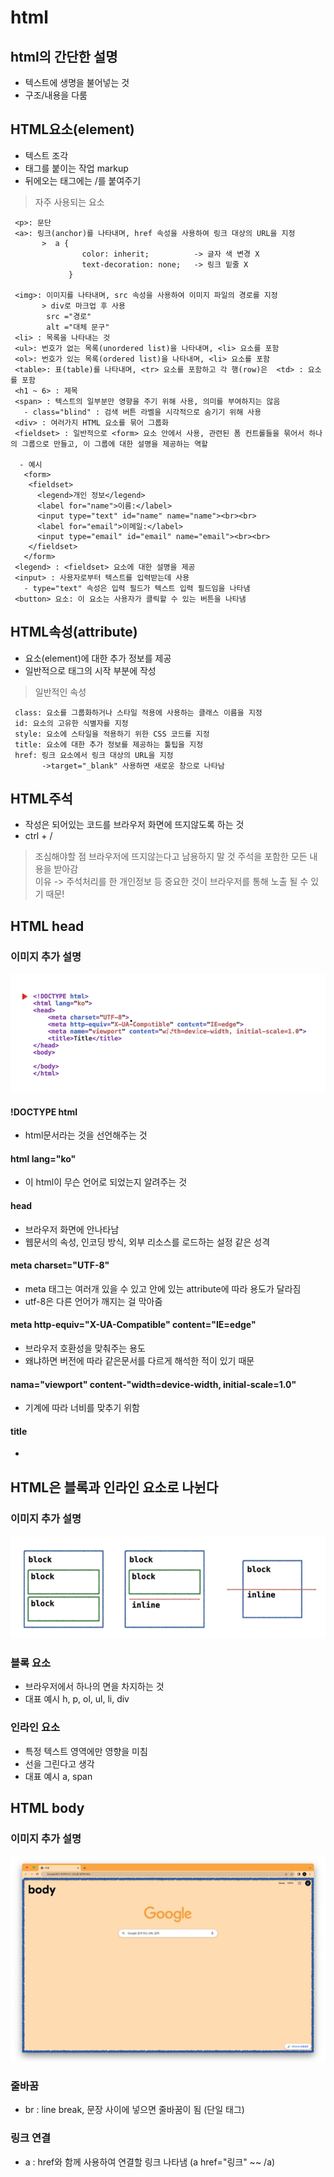 # html 

## html의 간단한 설명
- 텍스트에 생명을 불어넣는 것
- 구조/내용을 다룸

## HTML요소(element)
  - 텍스트 조각
  - 태그를 붙이는 작업 markup
  - 뒤에오는 태그에는 /를 붙여주기

 > 자주 사용되는 요소

     <p>: 문단
     <a>: 링크(anchor)를 나타내며, href 속성을 사용하여 링크 대상의 URL을 지정
           >  a {
                    color: inherit;          -> 글자 색 변경 X
                    text-decoration: none;   -> 링크 밑줄 X
                 }
          
     <img>: 이미지를 나타내며, src 속성을 사용하여 이미지 파일의 경로를 지정
           > div로 마크업 후 사용  
            src ="경로"  
            alt ="대체 문구"  
     <li> : 목록을 나타내는 것
     <ul>: 번호가 없는 목록(unordered list)을 나타내며, <li> 요소를 포함
     <ol>: 번호가 있는 목록(ordered list)을 나타내며, <li> 요소를 포함
     <table>: 표(table)를 나타내며, <tr> 요소를 포함하고 각 행(row)은  <td> : 요소를 포함
     <h1 ~ 6> : 제목
     <span> : 텍스트의 일부분만 영향을 주기 위해 사용, 의미를 부여하지는 않음
       - class="blind" : 검색 버튼 라벨을 시각적으로 숨기기 위해 사용
     <div> : 여러가지 HTML 요소를 묶어 그룹화 
     <fieldset> : 일반적으로 <form> 요소 안에서 사용, 관련된 폼 컨트롤들을 묶어서 하나의 그룹으로 만들고, 이 그룹에 대한 설명을 제공하는 역할

      - 예시
       <form>
        <fieldset>
          <legend>개인 정보</legend>
          <label for="name">이름:</label>
          <input type="text" id="name" name="name"><br><br>
          <label for="email">이메일:</label>
          <input type="email" id="email" name="email"><br><br>
        </fieldset>
       </form>
     <legend> : <fieldset> 요소에 대한 설명을 제공
     <input> : 사용자로부터 텍스트를 입력받는데 사용
       - type="text" 속성은 입력 필드가 텍스트 입력 필드임을 나타냄
     <button> 요소: 이 요소는 사용자가 클릭할 수 있는 버튼을 나타냄

  
## HTML속성(attribute)
  - 요소(element)에 대한 추가 정보를 제공
  - 일반적으로 태그의 시작 부분에 작성

> 일반적인 속성

     class: 요소를 그룹화하거나 스타일 적용에 사용하는 클래스 이름을 지정
     id: 요소의 고유한 식별자를 지정
     style: 요소에 스타일을 적용하기 위한 CSS 코드를 지정
     title: 요소에 대한 추가 정보를 제공하는 툴팁을 지정
     href: 링크 요소에서 링크 대상의 URL을 지정 
           ->target="_blank" 사용하면 새로운 창으로 나타남 

## HTML주석
- 작성은 되어있는 코드를 브라우저 화면에 뜨지않도록 하는 것
- ctrl + /

> 조심해야할 점
     브라우저에 뜨지않는다고 남용하지 말 것
     주석을 포함한 모든 내용을 받아감   
     이유 -> 주석처리를 한 개인정보 등 중요한 것이 브라우저를 통해 노출 될 수 있기 때문!

## HTML head
### 이미지 추가 설명
![Image](./Picture/code.png)
#### !DOCTYPE html
- html문서라는 것을 선언해주는 것

#### html lang="ko"
- 이 html이 무슨 언어로 되었는지 알려주는 것

#### head
- 브라우저 화면에 안나타남
- 웹문서의 속성, 인코딩 방식, 외부 리소스를 로드하는 설정 같은 성격

#### meta charset="UTF-8"
- meta 태그는 여러개 있을 수 있고 안에 있는 attribute에 따라 용도가 달라짐
- utf-8은 다른 언어가 깨지는 걸 막아줌

#### meta http-equiv="X-UA-Compatible" content="IE=edge"
- 브라우저 호환성을 맞춰주는 용도
- 왜냐하면 버전에 따라 같은문서를 다르게 해석한 적이 있기 때문

#### nama="viewport" content-"width=device-width, initial-scale=1.0"
- 기계에 따라 너비를 맞추기 위함

#### title
- <title> 제목 </title>

## HTML은 블록과 인라인 요소로 나뉜다

### 이미지 추가 설명
![Image](./Picture/block.png)
### 블록 요소
- 브라우저에서 하나의 면을 차지하는 것
- 대표 예시 h, p, ol, ul, li, div

### 인라인 요소
- 특정 텍스트 영역에만 영향을 미침
- 선을 그린다고 생각
- 대표 예시 a, span

## HTML body

### 이미지 추가 설명
![IMAGE](./Picture/body.png)

### 줄바꿈
- br : line break, 문장 사이에 넣으면 줄바꿈이 됨 (단일 태그)

### 링크 연결
- a : href와 함께 사용하여 연결할 링크 나타냄 (a href="링크" ~~ /a)

